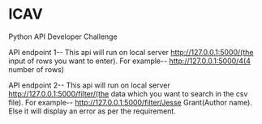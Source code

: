 # ICAV
Python API Developer Challenge


API endpoint 1--
This api will run on local server http://127.0.0.1:5000/(the input of rows you want to enter). For example-- http://127.0.0.1:5000/4(4 number of rows)

API endpoint 2--
This api will run on local server http://127.0.0.1:5000/filter/(the data which you want to search in the csv file). For example-- http://127.0.0.1:5000/filter/Jesse Grant(Author name). Else it will display an error as per the requirement.
